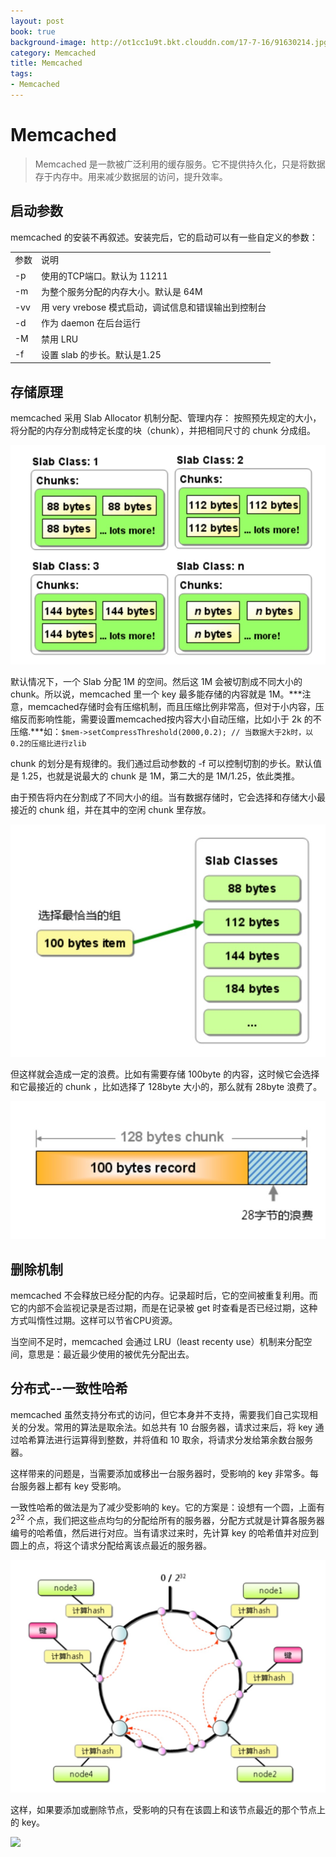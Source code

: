 ```yaml
---
layout: post
book: true
background-image: http://ot1cc1u9t.bkt.clouddn.com/17-7-16/91630214.jpg
category: Memcached
title: Memcached
tags:
- Memcached
---
```

Memcached
===
>Memcached 是一款被广泛利用的缓存服务。它不提供持久化，只是将数据存于内存中。用来减少数据层的访问，提升效率。

启动参数
---
memcached 的安装不再叙述。安装完后，它的启动可以有一些自定义的参数：
<table>
    <tr>
        <td>参数</td>
        <td>说明</td>
    </tr>
    <tr>
        <td>-p</td>
        <td>使用的TCP端口。默认为 11211</td>
    </tr>
    <tr>
        <td>-m</td>
        <td>为整个服务分配的内存大小。默认是 64M</td>
    </tr>
    <tr>
        <td>-vv</td>
        <td>用 very vrebose 模式启动，调试信息和错误输出到控制台</td>
    </tr>
    <tr>
        <td>-d</td>
        <td>作为 daemon 在后台运行</td>
    </tr>
    <tr>
        <td>-M</td>
        <td>禁用 LRU </td>
    </tr>
    <tr>
        <td>-f</td>
        <td>设置 slab 的步长。默认是1.25</td>
    </tr>
</table>

存储原理
---
memcached 采用 Slab Allocator 机制分配、管理内存：
按照预先规定的大小，将分配的内存分割成特定长度的块（chunk），并把相同尺寸的 chunk 分成组。

![](/images/mem/mem_1.png)

默认情况下，一个 Slab 分配 1M 的空间。然后这 1M 会被切割成不同大小的 chunk。所以说，memcached 里一个 key 最多能存储的内容就是 1M。***注意，memcached存储时会有压缩机制，而且压缩比例非常高，但对于小内容，压缩反而影响性能，需要设置memcached按内容大小自动压缩，比如小于 2k 的不压缩.***如：```$mem->setCompressThreshold(2000,0.2); // 当数据大于2k时，以0.2的压缩比进行zlib```

chunk 的划分是有规律的。我们通过启动参数的 -f 可以控制切割的步长。默认值是 1.25，也就是说最大的 chunk 是 1M，第二大的是 1M/1.25，依此类推。

由于预告将内在分割成了不同大小的组。当有数据存储时，它会选择和存储大小最接近的 chunk 组，并在其中的空闲 chunk 里存放。

![](/images/mem/mem_2.png)

但这样就会造成一定的浪费。比如有需要存储 100byte 的内容，这时候它会选择和它最接近的 chunk ，比如选择了 128byte 大小的，那么就有 28byte 浪费了。

![](/images/mem/mem_3.png)

删除机制
---
memcached 不会释放已经分配的内存。记录超时后，它的空间被重复利用。而它的内部不会监视记录是否过期，而是在记录被 get 时查看是否已经过期，这种方式叫惰性过期。这样可以节省CPU资源。

当空间不足时，memcached 会通过 LRU（least recenty use）机制来分配空间，意思是：最近最少使用的被优先分配出去。

分布式--一致性哈希
---
memcached 虽然支持分布式的访问，但它本身并不支持，需要我们自己实现相关的分发。常用的算法是取余法。如总共有 10 台服务器，请求过来后，将 key 通过哈希算法进行运算得到整数，并将值和 10 取余，将请求分发给第余数台服务器。

这样带来的问题是，当需要添加或移出一台服务器时，受影响的 key 非常多。每台服务器上都有 key 受影响。

一致性哈希的做法是为了减少受影响的 key。它的方案是：设想有一个圆，上面有 2<sup>32</sup> 个点，我们把这些点均匀的分配给所有的服务器，分配方式就是计算各服务器编号的哈希值，然后进行对应。当有请求过来时，先计算 key 的哈希值并对应到圆上的点，将这个请求分配给离该点最近的服务器。

![](/images/mem/mem_4.png)

这样，如果要添加或删除节点，受影响的只有在该圆上和该节点最近的那个节点上的 key。

![](/images/mem/mem_5.png)